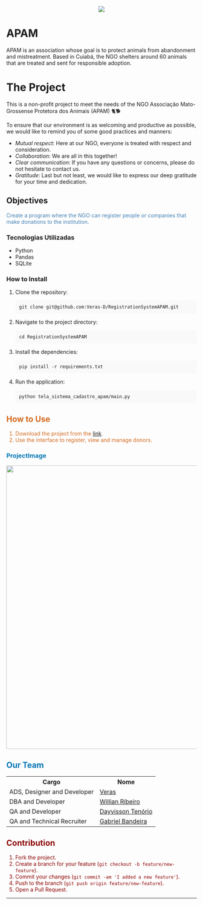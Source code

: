 <p align="center">
  <img src="https://github.com/user-attachments/assets/d5ca79da-a0ef-462b-93f3-8bf87e063a7b" />
</p>

# APAM
APAM is an association whose goal is to protect animals from abandonment and mistreatment. Based in Cuiabá, the NGO shelters around 60 animals that are treated and sent for responsible adoption.

# The Project

This is a non-profit project to meet the needs of the NGO Associação Mato-Grossense Protetora dos Animais (APAM) 🐈🐕

To ensure that our environment is as welcoming and productive as possible, we would like to remind you of some good practices and manners:

* _Mutual respect_: Here at our NGO, everyone is treated with respect and consideration.
* _Collaboration_: We are all in this together!
* _Clear communication_: If you have any questions or concerns, please do not hesitate to contact us.
* _Gratitude_: Last but not least, we would like to express our deep gratitude for your time and dedication.

## Objectives

<p style="color: #4682B4;">Create a program where the NGO can register people or companies that make donations to the institution.</p>

### Tecnologias Utilizadas
* Python
* Pandas
* SQLite

### How to Install
<ol>
  <li>Clone the repository:
    <pre style="background-color: #f9f9f9; padding: 10px;"><code>git clone git@github.com:Veras-D/RegistrationSystemAPAM.git</code></pre>
  </li>
  <li>Navigate to the project directory:
    <pre style="background-color: #f9f9f9; padding: 10px;"><code>cd RegistrationSystemAPAM</code></pre>
  </li>
  <li>Install the dependencies:
    <pre style="background-color: #f9f9f9; padding: 10px;"><code>pip install -r requirements.txt</code></pre>
  </li>
  <li>Run the application:
    <pre style="background-color: #f9f9f9; padding: 10px;"><code>python tela_sistema_cadastro_apam/main.py</code></pre>
  </li>
</ol>

<h2 style="color: #D2691E;">How to Use</h2>
<ol style="color: #D2691E;">
  <li>Download the project from the <a href="https://github.com/Veras-D/RegistrationSystemAPAM/releases">link</a>.</li>
  <li>Use the interface to register, view and manage donors.</li>
</ol>
<h3 style="color: #0077B5;"> ProjectImage</h3>
<p align="center">
  <img src="https://github.com/user-attachments/assets/07a4e9b3-ff32-4a2a-9465-c1b856ab84be" style="width: 750px;"/>
</p>

<h2 style="color: #0077B5;">Our Team</h2>
<div align="center">
  <table style="margin-left: auto; margin-right: auto;">
    <tr>
      <th style="text-align: center;">Cargo</th>
      <th style="text-align: center;">Nome</th>
    </tr>
    <tr>
      <td>ADS, Designer and Developer</td>
      <td><a href="https://www.linkedin.com/in/veras-d/">Veras</a></td>
    </tr>
    <tr>
      <td>DBA and Developer</td>
      <td><a href="https://www.linkedin.com/in/willianrsantos/">Willian Ribeiro</a></td>
    </tr>
    <tr>
      <td>QA and Developer</td>
      <td><a href="https://www.linkedin.com/in/dayvisson-tenorio/">Dayvisson Tenório</a></td>
    </tr>
    <tr>
      <td>QA and Technical Recruiter</td>
      <td><a href="https://www.linkedin.com/in/gabriel-bandeira-macedo-a2107a139/">Gabriel Bandeira</a></td>
    </tr>
  </table>
  
</div> 
<h2 style="color: #8B0000;">Contribution</h2>
<ol style="color: #8B0000;">
  <li>Fork the project.</li>
  <li>Create a branch for your feature (<code>git checkout -b feature/new-feature</code>).</li>
  <li>Commit your changes (<code>git commit -am 'I added a new feature'</code>).</li>
  <li>Push to the branch (<code>git push origin feature/new-feature</code>).</li>
  <li>Open a Pull Request.</li>
</ol>

<hr>
